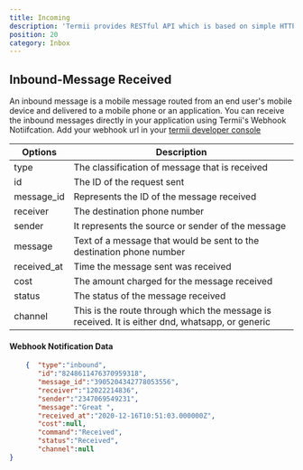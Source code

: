 ```yaml
---
title: Incoming
description: 'Termii provides RESTful API which is based on simple HTTP POST/GET requests. Our API lets you create, send, and verify messages, as well as, track your delivery statistics.'
position: 20
category: Inbox
---
```


## Inbound-Message Received
An inbound message is a mobile message routed from an end user's mobile device and delivered to a mobile phone or an application.
You can receive the inbound messages directly in your application using Termii's Webhook Notiifcation.
Add your webhook url in your <a href="https://termii.com/account/webhook/config" target="_blank">termii developer console</a>



Options | Description |
--- | --- |
type | The classification of message that is received  | 
id |   The  ID of the request sent| 
message_id | Represents the ID of the message received  | 
receiver |  The destination phone number  | 
sender | It represents the source or sender of the message | 
message | Text of a message that would be sent to the destination phone number | 
received_at | Time the message sent was received | 
cost | The amount charged for the message received | 
status | The status of the message received | 
channel | This is the route through which the message is received. It is either dnd, whatsapp, or generic | 

####  Webhook Notification Data


```JSON
    {  "type":"inbound",
       "id":"8248611476370959318",
       "message_id":"3905204342778053556",
       "receiver":"12022214836",
       "sender":"2347069549231",
       "message":"Great ",
       "received_at":"2020-12-16T10:51:03.000000Z",
       "cost":null,
       "command":"Received",
       "status":"Received",
       "channel":null
}	        
```



